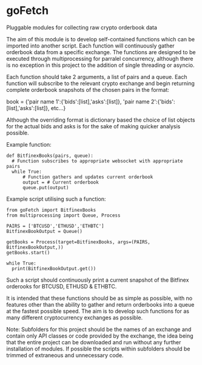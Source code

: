 # goFetch
Pluggable modules for collecting raw crypto orderbook data

The aim of this module is to develop self-contained functions which can be imported into another script. Each function will continuously gather orderbook data from a specific exchange. The functions are designed to be executed through multiprocessing for parralel concurrency, although there is no exception in this project to the addition of single threading or asyncio.

Each function should take 2 arguments, a list of pairs and a queue. Each function will subscribe to the relevant crypto exchange and begin returning complete orderbook snapshots of the chosen pairs in the format:

book = {'pair name 1':{'bids':[list],'asks':[list]}, 'pair name 2':{'bids':[list],'asks':[list]}, etc...}

Although the overriding format is dictionary based the choice of list objects for the actual bids and asks is for the sake of making quicker analysis possible.

Example function:
~~~~~~~~~~~~~~~~~~~~~~~~~~~~~~~~~~~~~
def BitfinexBooks(pairs, queue):
  # Function subscribes to appropriate websocket with appropriate pairs
  while True:
      # Function gathers and updates current orderbook
      output = # Current orderbook
      queue.put(output)
~~~~~~~~~~~~~~~~~~~~~~~~~~~~~~~~~~~~~
 
 
Example script utilising such a function:
~~~~~~~~~~~~~~~~~~~~~~~~~~~~~~~~~~~~~
from goFetch import BitfinexBooks
from multiprocessing import Queue, Process

PAIRS = ['BTCUSD','ETHUSD','ETHBTC']
BitfinexBookOutput = Queue()

getBooks = Process(target=BitfinexBooks, args=(PAIRS, BitfinexBookOutput,))
getBooks.start()

while True:
  print(BitfinexBookOutput.get())
~~~~~~~~~~~~~~~~~~~~~~~~~~~~~~~~~~~~~


Such a script should continuously print a current snapshot of the Bitfinex orderooks for BTCUSD, ETHUSD & ETHBTC.

It is intended that these functions should be as simple as possible, with no features other than the ability to gather and return orderbooks into a queue at the fastest possible speed. The aim is to develop such functions for as many different cryptocurrency exchanges as possible.

Note: Subfolders for this project should be the names of an exchange and contain only API classes or code provided by the exchange, the idea being that the entire project can be downloaded and run without any further installation of modules. If possible the scripts within subfolders should be trimmed of extraneous and unnecessary code.
